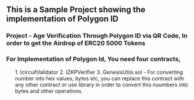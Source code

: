
## This is a Sample Project showing the implementation of Polygon ID

### Project - Age Verification Through Polygon ID via QR Code, In order to get the Airdrop of ERC20 5000 Tokens

### For Implementation of Polygon Id, You need four contracts,
<div>
    <ul>
    1. IcircuitValidator 
    2. IZKPVerifier
    3. GenesisUtils.sol - 
    For converting number into hex values, bytes etc, you can replace this contract with any other contract or use    library in order to 
    convert this nuumbers into bytes and other operations.
</div>


